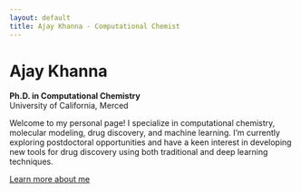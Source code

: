 ```yaml
---
layout: default
title: Ajay Khanna - Computational Chemist
---
```


# Ajay Khanna
**Ph.D. in Computational Chemistry**  
University of California, Merced

Welcome to my personal page! I specialize in computational chemistry, molecular modeling, drug discovery, and machine learning. I’m currently exploring postdoctoral opportunities and have a keen interest in developing new tools for drug discovery using both traditional and deep learning techniques.

[Learn more about me](about.md)
